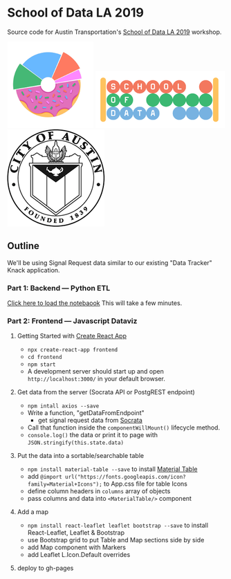 # School of Data LA 2019

Source code for Austin Transportation's [School of Data LA 2019](https://schoolofdata.la/) workshop.

![Pink Donut Chart Logo](./readme_images/pink-donut-logo.png)
![School of Data Logo](./readme_images/schoolofdata-logo.png)
![City of Austin Seal](./readme_images/coa_seal.png)

## Outline

We'll be using Signal Request data similar to our existing "Data Tracker" Knack application.

### Part 1: Backend — Python ETL

[Click here to load the notebaook](https://mybinder.org/v2/gh/cityofaustin/school-of-data/master) This will take a few minutes.



### Part 2: Frontend — Javascript Dataviz

1.  Getting Started with [Create React App](https://github.com/facebook/create-react-app)

    - `npx create-react-app frontend`
    - `cd frontend`
    - `npm start`
    - A development server should start up and open `http://localhost:3000/` in your default browser.

2.  Get data from the server (Socrata API or PostgREST endpoint)

    - `npm intall axios --save`
    - Write a function, "getDataFromEndpoint"
      - get signal request data from [Socrata](https://data.austintexas.gov/Transportation-and-Mobility/Traffic-and-Pedestrian-Signal-Requests/f6qu-b7zb)
    - Call that function inside the `componentWillMount()` lifecycle method.
    - `console.log()` the data or print it to page with `JSON.stringify(this.state.data)`

3.  Put the data into a sortable/searchable table

    - `npm install material-table --save` to install [Material Table](https://mbrn.github.io/material-table/#/)
    - add `@import url("https://fonts.googleapis.com/icon?family=Material+Icons");` to App.css file for table Icons
    - define column headers in `columns` array of objects
    - pass columns and data into `<MaterialTable/>` component

4.  Add a map

    - `npm install react-leaflet leaflet bootstrap --save` to install React-Leaflet, Leaflet & Bootstrap
    - use Bootstrap grid to put Table and Map sections side by side
    - add Map component with Markers
    - add Leaflet L.Icon.Default overrides

5.  deploy to gh-pages

